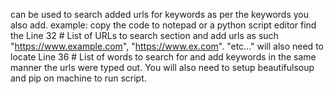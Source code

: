 can be used to search added urls for keywords as per the keywords you also add. 
example: copy the code to notepad or a python script editor 
find the Line 32 # List of URLs to search section and add urls as such "https://www.example.com", "https://www.ex.com". "etc..." 
will also need to locate Line 36 # List of words to search for and add keywords in the same manner the urls were typed out. 
You will also need to setup beautifulsoup and pip on machine to run script.
